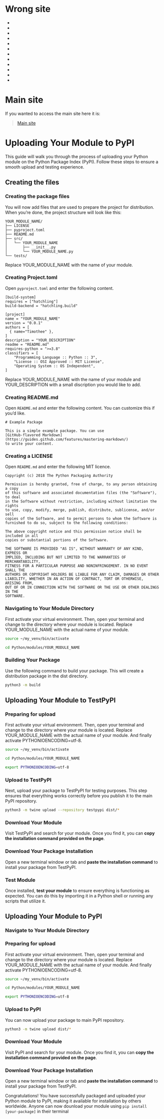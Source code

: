 # Wrong site
-
-
-
-
-
-
-
-
-
-
-
-



      



















  












































# Main site
If you wanted to access the main site here it is: 
> [Main site](/main.html)

# Uploading Your Module to PyPI

This guide will walk you through the process of uploading your Python module on the Python Package Index (PyPI). Follow these steps to ensure a smooth upload and testing experience.

## Creating the files
### Creating the package files
You will now add files that are used to prepare the project for distribution. When you’re done, the project structure will look like this:
```
YOUR_MODULE_NAME/
├── LICENSE
├── pyproject.toml
├── README.md
├── src/
│   └── YOUR_MODULE_NAME
│       ├── __init__.py
│       └── YOUR_MODULE_NAME.py
└── tests/
```
Replace YOUR_MODULE_NAME with the name of your module.

### Creating Project.toml
Open `pyproject.toml` and enter the following content.
```
[build-system]
requires = ["hatchling"]
build-backend = "hatchling.build"

[project]
name = "YOUR_MODULE_NAME"
version = "0.0.1"
authors = [
  { name="Timothee" },
]
description = "YOUR_DESCRIPTION"
readme = "README.md"
requires-python = ">=3.8"
classifiers = [
    "Programming Language :: Python :: 3",
    "License :: OSI Approved :: MIT License",
    "Operating System :: OS Independent",
]
```
Replace YOUR_MODULE_NAME with the name of your module and YOUR_DESCRIPTION with a small discription you would like to add.

### Creating README.md
Open `README.md` and enter the following content. You can customize this if you’d like.
```
# Example Package

This is a simple example package. You can use
[GitHub-flavored Markdown](https://guides.github.com/features/mastering-markdown/)
to write your content.
```

### Creating a LICENSE
Open `README.md` and enter the following MIT licence.
```
Copyright (c) 2018 The Python Packaging Authority

Permission is hereby granted, free of charge, to any person obtaining a copy
of this software and associated documentation files (the "Software"), to deal
in the Software without restriction, including without limitation the rights
to use, copy, modify, merge, publish, distribute, sublicense, and/or sell
copies of the Software, and to permit persons to whom the Software is
furnished to do so, subject to the following conditions:

The above copyright notice and this permission notice shall be included in all
copies or substantial portions of the Software.

THE SOFTWARE IS PROVIDED "AS IS", WITHOUT WARRANTY OF ANY KIND, EXPRESS OR
IMPLIED, INCLUDING BUT NOT LIMITED TO THE WARRANTIES OF MERCHANTABILITY,
FITNESS FOR A PARTICULAR PURPOSE AND NONINFRINGEMENT. IN NO EVENT SHALL THE
AUTHORS OR COPYRIGHT HOLDERS BE LIABLE FOR ANY CLAIM, DAMAGES OR OTHER
LIABILITY, WHETHER IN AN ACTION OF CONTRACT, TORT OR OTHERWISE, ARISING FROM,
OUT OF OR IN CONNECTION WITH THE SOFTWARE OR THE USE OR OTHER DEALINGS IN THE
SOFTWARE.
```

### Navigating to Your Module Directory
First activate your virtual environment. Then, open your terminal and change to the directory where your module is located. Replace YOUR_MODULE_NAME with the actual name of your module.
```bash
source ~/my_venv/bin/activate
```
```bash
cd Python/modules/YOUR_MODULE_NAME
```

### Building Your Package
Use the following command to build your package. This will create a distribution package in the dist directory.
```bash
python3 -m build
```


## Uploading Your Module to TestPyPI
### Preparing for upload
First activate your virtual environment. Then, open your terminal and change to the directory where your module is located. Replace YOUR_MODULE_NAME with the actual name of your module. And finally activate PYTHONIOENCODING=utf-8.
```bash
source ~/my_venv/bin/activate
```
```bash
cd Python/modules/YOUR_MODULE_NAME
```
```bash
export PYTHONIOENCODING=utf-8
```

### Upload to TestPyPI
Next, upload your package to TestPyPI for testing purposes. This step ensures that everything works correctly before you publish it to the main PyPI repository.
```bash
python3 -m twine upload --repository testpypi dist/*
```

### Download Your Module
Visit TestPyPI and search for your module. Once you find it, you can **copy the installation command provided on the page**.

### Download Your Package Installation
Open a new terminal window or tab and **paste the installation command** to install your package from TestPyPI.

### Test Module
Once installed, **test your module** to ensure everything is functioning as expected. You can do this by importing it in a Python shell or running any scripts that utilize it.



## Uploading Your Module to PyPI
### Navigate to Your Module Directory
### Preparing for upload
First activate your virtual environment. Then, open your terminal and change to the directory where your module is located. Replace YOUR_MODULE_NAME with the actual name of your module. And finally activate PYTHONIOENCODING=utf-8.
```bash
source ~/my_venv/bin/activate
```
```bash
cd Python/modules/YOUR_MODULE_NAME
```
```bash
export PYTHONIOENCODING=utf-8
```

### Upload to PyPI
You can now upload your package to main PyPI repository.
```bash
python3 -m twine upload dist/*
```

### Download Your Module
Visit PyPI and search for your module. Once you find it, you can **copy the installation command provided on the page**.

### Download Your Package Installation
Open a new terminal window or tab and **paste the installation command** to install your package from TestPyPI.


Congratulations! You have successfully packaged and uploaded your Python module to PyPI, making it available for installation by others worldwide. Anyone can now dounload your module using `pip install [your-package]` in their terminal
